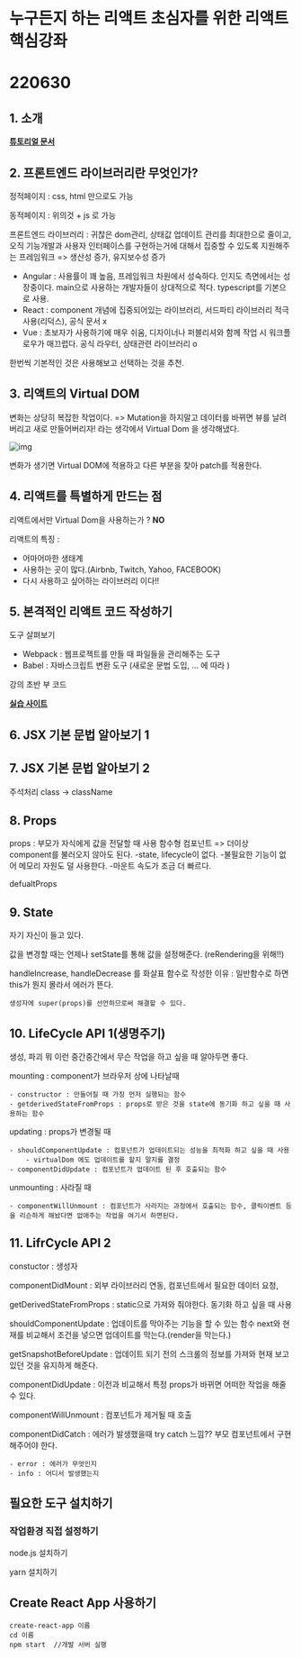 # <strong>누구든지 하는 리액트 초심자를 위한 리액트 핵심강좌</strong>


# 220630
## 1. 소개
<strong><a href="https://velopert.com/3613">튜토리얼 문서</a></strong>


## 2. 프론트엔드 라이브러리란 무엇인가?

정적페이지 : css, html 만으로도 가능

동적페이지 : 위의것 + js 로 가능

프론트엔드 라이브러리 : 귀찮은 dom관리, 상태값 업데이트 관리를 최대한으로 줄이고, 오직 기능개발과 사용자 인터페이스를 구현하는거에 대해서 집중할 수 있도록 지원해주는 프레임워크 => 생산성 증가, 유지보수성 증가

- Angular : 사용률이 꽤 높음, 프레임워크 차원에서 성숙하다. 인지도 측면에서는 성장중이다. main으로 사용하는 개발자들이 상대적으로 적다. typescript를 기본으로 사용.
- React : component 개념에 집중되어있는 라이브러리, 서드파티 라이브러리 적극사용(리덕스), 공식 문서 x
- Vue : 초보자가 사용하기에 매우 쉬움, 디자이너나 퍼블리셔와 함께 작업 시 워크플로우가 매끄럽다. 공식 라우터, 상태관련 라이브러리 o

한번씩 기본적인 것은 사용해보고 선택하는 것을 추천.

## 3. 리액트의 Virtual DOM

변화는 상당히 복잡한 작업이다. => Mutation을 하지말고 데이터를 바뀌면 뷰를 날려버리고 새로 만들어버리자! 라는 생각에서 Virtual Dom 을 생각해냈다. 

![img](https://cdn.discordapp.com/attachments/789850706030624783/992067896148762675/unknown.png)

변화가 생기면 Virtual DOM에 적용하고 다른 부분을 찾아 patch를 적용한다.


## 4. 리액트를 특별하게 만드는 점

리액트에서만 Virtual Dom을 사용하는가 ? <strong>NO</strong>

리액트의 특징 :
- 어마어마한 생태계
- 사용하는 곳이 많다.(Airbnb, Twitch, Yahoo, FACEBOOK)
- 다시 사용하고 싶어하는 라이브러리 이다!!

## 5. 본격적인 리액트 코드 작성하기

도구 살펴보기
- Webpack : 웹프로젝트를 만들 때 파일들을 관리해주는 도구
- Babel : 자바스크립트 변환 도구 (새로운 문법 도입, ... 에 따라 )

강의 초반 부 코드

<strong><a href="https://codesandbox.io/s/4r6lqrlvj9">실습 사이트</a></strong>

## 6. JSX 기본 문법 알아보기 1




## 7. JSX 기본 문법 알아보기 2

주석처리
class -> className



## 8. Props

props : 부모가 자식에게 값을 전달할 때 사용
함수형 컴포넌트 => 더이상 component를 불러오지 않아도 된다. 
    -state, lifecycle이 없다.
    -불필요한 기능이 없어 메모리 자원도 덜 사용한다.
    -마운트 속도가 조금 더 빠르다.

defualtProps


## 9. State

자기 자신이 들고 있다.

값을 변경할 때는 언제나 setState를 통해 값을 설정해준다. 
(reRendering을 위해!!)

handleIncrease, handleDecrease 를 화살표 함수로 작성한 이유 : 일반함수로 하면 this가 뭔지 몰라서 에러가 뜬다.

    생성자에 super(props)를 선언하므로써 해결할 수 있다.


## 10. LifeCycle API 1(생명주기)

생성, 파괴 뭐 이런 중간중간에서 무슨 작업을 하고 싶을 때 알아두면 좋다.

mounting : component가 브라우저 상에 나타날때

    - constructor : 만들어질 때 가징 먼저 실행되는 함수
    - getderivedStateFromProps : props로 받은 것을 state에 동기화 하고 싶을 때 사용하는 함수

updating : props가 변경될 때

    - shouldComponentUpdate : 컴포넌트가 업데이트되는 성능을 최적화 하고 싶을 때 사용
        - virtualDom 에도 업데이트를 할지 말지를 결정
    - componentDidUpdate : 컴포넌트가 업데이트 된 후 호출되는 함수
unmounting : 사라질 때

    - componentWillUnmount : 컴포넌트가 사라지는 과정에서 호출되는 함수, 클릭이벤트 등을 리슨하게 해놨다면 없애주는 작업을 여기서 하면된다.


## 11. LifrCycle API 2

constuctor : 생성자

componentDidMount : 외부 라이브러리 연동, 컴포넌트에서 필요한 데이터 요청, 

getDerivedStateFromProps : static으로 가져와 줘야한다. 동기화 하고 싶을 때 사용

shouldComponentUpdate : 업데이트를 막아주는 기능을 할 수 있는 함수 next와 현재를 비교해서 조건을 넣으면 업데이트를 막는다.(render을 막는다.)

getSnapshotBeforeUpdate : 업데이트 되기 전의 스크롤의 정보를 가져와 현재 보고있던 것을 유지하게 해준다.

componentDidUpdate : 이전과 비교해서 특정 props가 바뀌면 어떠한 작업을 해줄 수 있다.

componentWillUnmount : 컴포넌트가 제거될 때 호출

componentDidCatch : 에러가 발생했을때 try catch 느낌?? 부모 컴포넌트에서 구현해주어야 한다.

    - error : 에러가 무엇인지
    - info : 어디서 발생했는지


## 필요한 도구 설치하기

### 작업환경 직접 설정하기

node.js 설치하기

yarn 설치하기

## Create React App 사용하기

```
create-react-app 이름
cd 이름
npm start  //개발 서버 실행
```